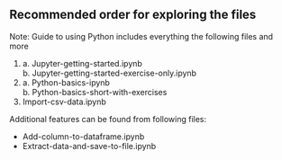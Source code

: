 ## Recommended order for exploring the files
Note: Guide to using Python includes everything the following files 
      and more

1. a. Jupyter-getting-started.ipynb <br>
   b. Jupyter-getting-started-exercise-only.ipynb
2. a. Python-basics-ipynb <br>
   b. Python-basics-short-with-exercises
3. Import-csv-data.ipynb

Additional features can be found from following files:
- Add-column-to-dataframe.ipynb
- Extract-data-and-save-to-file.ipynb
